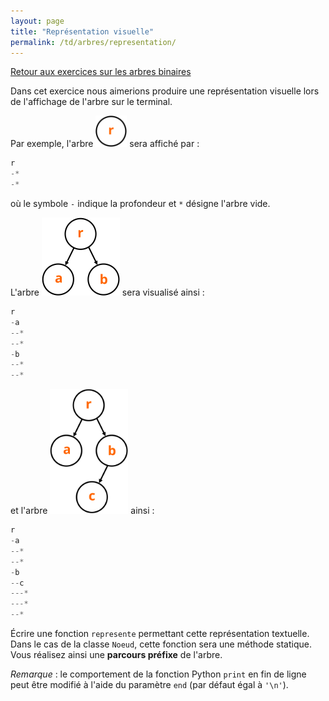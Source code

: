 ```yaml
---
layout: page
title: "Représentation visuelle"
permalink: /td/arbres/representation/
---
```


[Retour aux exercices sur les arbres binaires](../)

Dans cet exercice nous aimerions produire une représentation visuelle lors de l'affichage de l'arbre sur le terminal. 

Par exemple, l'arbre <img src="/td/arbres/images/racine.svg" width="50px"/> sera affiché par :

```python
r
-*
-*
```

où le symbole ```-``` indique la profondeur et ```*``` désigne l'arbre vide.

L'arbre <img src="/td/arbres/images/arbre.svg" width="125px"/> sera visualisé ainsi :

```python
r
-a
--*
--*
-b
--*
--*
```

et l'arbre <img src="/td/arbres/images/arbre2.svg" width="125px"/> ainsi :

```python
r
-a
--*
--*
-b
--c
---*
---*
--*
```

Écrire une fonction `represente` permettant cette représentation textuelle. Dans le cas de la classe `Noeud`, cette fonction sera une méthode statique. Vous réalisez ainsi une **parcours préfixe** de l'arbre.

_Remarque_ : le comportement de la fonction Python `print` en fin de ligne peut être modifié à l'aide du paramètre `end` (par défaut égal à `'\n'`).